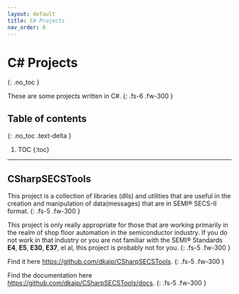 ```yaml
---
layout: default
title: C# Projects
nav_order: 6
---
```


# C\# Projects
{: .no_toc }

These are some projects written in C\#.
{: .fs-6 .fw-300 }

## Table of contents
{: .no_toc .text-delta }

1. TOC
{:toc}

---

## CSharpSECSTools

This project is a collection of libraries (dlls) and utilities that are useful in the creation and manipulation of data(messages) that are in SEMI&reg; SECS-II format.
{: .fs-5 .fw-300 }

This project is only really appropriate for those that are working primarily in the realm of shop floor automation in the semiconductor industry. If you do not work in that industry or you are not familiar with the SEMI&reg; Standards **E4**, **E5**, **E30**, **E37**, el al, this project is probably not for you.
{: .fs-5 .fw-300 }

Find it here <a href="https://github.com/dkaip/CSharpSECSTools">https://github.com/dkaip/CSharpSECSTools</a>.
{: .fs-5 .fw-300 }

Find the documentation here <a href="https://github.com/dkaip/CSharpSECSTools/tree/master/docs">https://github.com/dkaip/CSharpSECSTools/docs</a>.
{: .fs-5 .fw-300 }
